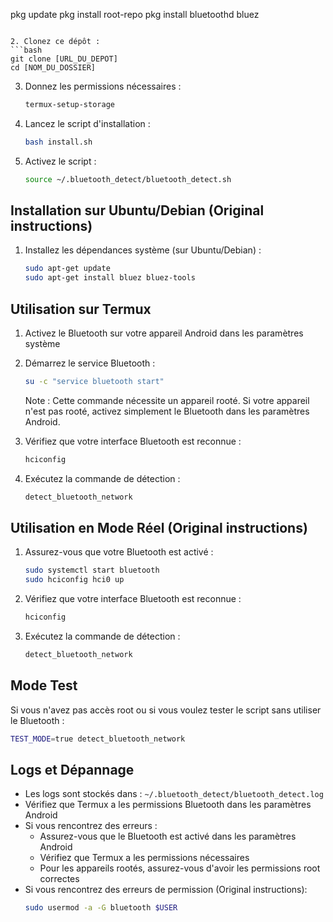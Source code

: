 pkg update
   pkg install root-repo
   pkg install bluetoothd bluez
   ```

2. Clonez ce dépôt :
   ```bash
   git clone [URL_DU_DEPOT]
   cd [NOM_DU_DOSSIER]
   ```

3. Donnez les permissions nécessaires :
   ```bash
   termux-setup-storage
   ```

4. Lancez le script d'installation :
   ```bash
   bash install.sh
   ```

5. Activez le script :
   ```bash
   source ~/.bluetooth_detect/bluetooth_detect.sh
   ```

## Installation sur Ubuntu/Debian (Original instructions)

1. Installez les dépendances système (sur Ubuntu/Debian) :
   ```bash
   sudo apt-get update
   sudo apt-get install bluez bluez-tools
   ```

## Utilisation sur Termux

1. Activez le Bluetooth sur votre appareil Android dans les paramètres système

2. Démarrez le service Bluetooth :
   ```bash
   su -c "service bluetooth start"
   ```
   Note : Cette commande nécessite un appareil rooté. Si votre appareil n'est pas rooté, activez simplement le Bluetooth dans les paramètres Android.

3. Vérifiez que votre interface Bluetooth est reconnue :
   ```bash
   hciconfig
   ```

4. Exécutez la commande de détection :
   ```bash
   detect_bluetooth_network
   ```

## Utilisation en Mode Réel (Original instructions)

1. Assurez-vous que votre Bluetooth est activé :
   ```bash
   sudo systemctl start bluetooth
   sudo hciconfig hci0 up
   ```

2. Vérifiez que votre interface Bluetooth est reconnue :
   ```bash
   hciconfig
   ```

3. Exécutez la commande de détection :
   ```bash
   detect_bluetooth_network
   ```

## Mode Test

Si vous n'avez pas accès root ou si vous voulez tester le script sans utiliser le Bluetooth :
```bash
TEST_MODE=true detect_bluetooth_network
```

## Logs et Dépannage

- Les logs sont stockés dans : `~/.bluetooth_detect/bluetooth_detect.log`
- Vérifiez que Termux a les permissions Bluetooth dans les paramètres Android
- Si vous rencontrez des erreurs :
  - Assurez-vous que le Bluetooth est activé dans les paramètres Android
  - Vérifiez que Termux a les permissions nécessaires
  - Pour les appareils rootés, assurez-vous d'avoir les permissions root correctes
- Si vous rencontrez des erreurs de permission (Original instructions):
  ```bash
  sudo usermod -a -G bluetooth $USER